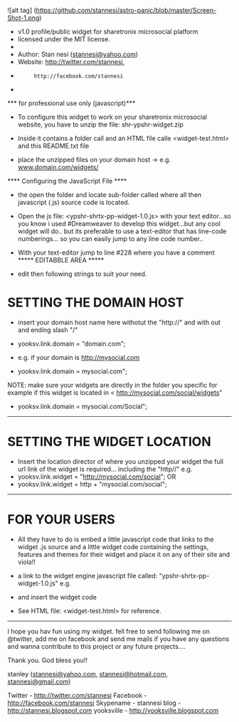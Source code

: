 
![alt tag] (https://github.com/stannesi/astro-panic/blob/master/Screen-Shot-1.png) 

 * v1.0 profile/public widget for sharetronix microsocial platform
 * licensed under the MIT license.
 *
 * Author: Stan nesi (stannesi@yahoo.com)
 * Website: http://twitter.com/stannesi,
 *          http://facebook.com/stannesi
 *

*** for professional use only (javascript)***
* To configure this widget to work on your sharetronix microsocial website, you have to unzip the file: shr-ypshr-widget.zip

* Inside it contains a folder call <widghets> and an HTML file calle <widget-test.html> and this README.txt file

* place the unzipped files on your domain host -> e.g. www.domain.com/widgets/

**** Configuring the JavaScript File ****

* the open the <widget> folder and locate sub-folder called <js> where all then	javascript (.js) source code is located.

* Open the js file: <ypshr-shrtx-pp-widget-1.0.js> with your text editor...so you know i used #Dreamweaver to develop this widget...but any cool widget will do.. but its preferable to use a text-editor that has line-code numberings... so you can easily jump to any line code number..

* With your text-editor jump to line #228 where you have a comment ***** EDITABBLE AREA *****

* edit then following strings to suit your need.

# SETTING THE DOMAIN HOST 
* insert your domain host name here withotut the "http://" and with out and ending slash "/"
* yooksv.link.domain = "domain.com";

* e.g. if your domain is http://mysocial.com
* yooksv.link.domain = mysocial.com";

NOTE: make sure your widgets are directly in the folder you specific for example if this widget is located in < http://mysocial.com/social/widgets"

* yooksv.link.domain = mysocial.com/Social";

**************************************************************

# SETTING THE WIDGET LOCATION 
* Insert the location director of where you unzipped your widget
 the full url link of the widget is required... including the "http//"
e.g.
* yooksv.link.widget = "http://mysocial.com/social";
			OR
* yooksv.link.widget = http + "mysocial.com/social";
**************************************************************

# FOR YOUR USERS 
* All they have to do is embed a little javascript code that links to the widget .js source and a little widget code containing the settings, features and themes for their widget and place it on any of their site and viola!!

* a link to the widget engine javascript file called: "ypshr-shrtx-pp-widget-1.0.js"
e.g.
<script src="http://mysocial/com/widgets/js/ypshr-shrtx-pp-widget-1.0.js" type="text/javascript"></script>

* and insert the widget code

<script>
    new YPSHR.Widget({
	version: 1,
	type: 'public',				<-- type of widget 'public'or 'profile'
	title: 'stannesi is testing...',	<-- title header
	subject: 'Sharetronix Public',		<-- subject header
	rpp: 20,				<-- 20 posts per call
	interval: 1000,				<-- time interval in miliseconds
	width: 250,				<-- width of widget on page
	height: 350,				<-- height of widget on page

       features: {
	scrollbar: false,			<-- enable scrollbar (true/false)
	fullscreen: false,			<-- enbale fullscreen (true/false)
	loop: true,				<-- loop posts
	live: true,
	hashtags: true,				<-- hastags
	timestamp: true,			<-- show timestamps
	avatars: true,				<-- show users avatars
	dateformat: 'absolute',			<-- date & time format (absolure/relative)
	behavior: 'preloaded',			<-- behavior (default/all/preloaded)
       }
     }).render().start();			<-- render().start() must be inserted
						for profile widget .setUser('username') must be used before 						the start
						e.g. render().setUser('username').start()
</script>

* See HTML file: <widget-test.html> for reference.


*******************************************************





I hope you hav fun using my widget.
fell free to send following me on @twitter, add me on facebook and send me mails if you have any questions and wanna contribute to this project or any future projects....

Thank you. God bless you!!

stanley (stannesi@yahoo.com, stannesi@hotmail.com, stannesi@gmail.com)

Twitter    -	http://twitter.com/stannesi
Facebook   - 	http://facebook.com/stannesi
Skypename  -      stannesi
blog       - 	http://stannesi.blogspot.com
yooksville -    http://yooksville.blogspot.com
